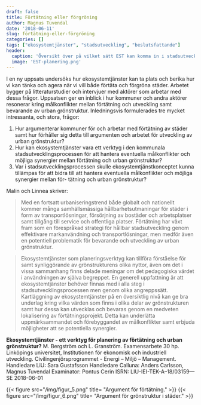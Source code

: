 ```yaml
---
draft: false
title: Förtätning eller förgröning
author: Magnus Tuvendal
date: '2018-06-11'
slug: förtätning-eller-förgröning
categories: []
tags: ["ekosystemtjänster", "stadsutveckling", "beslutsfattande"]
header:
  caption: 'Översikt över på vilket sätt EST kan komma in i stadsutvecklingsprocessen. M. Bergström och L. Granström.'
  image: 'EST-planering.png'
---
```


I en ny uppsats undersöks hur ekosystemtjänster kan ta plats och berika hur vi kan tänka och agera när vi vill både förtäta och förgröna städer. Arbetet bygger på litteraturstudier och intervjuer med aktörer som arbetar med dessa frågor. Uppsatsen ger en  inblick i hur kommuner och andra aktörer resonerar kring målkonflikter mellan förtätning och utveckling samt bevarande av urban grönstruktur. Inledningsvis formulerades tre mycket intressanta, och stora, frågor:

1. Hur argumenterar kommuner för och arbetar med förtätning av städer samt hur förhåller sig detta till argumenten och arbetet för utveckling av urban grönstruktur? 
2. Hur kan ekosystemtjänster vara ett verktyg i den kommunala stadsutvecklingsprocessen för att hantera eventuella målkonflikter och möjliga synergier mellan förtätning och urban grönstruktur? 
3. Var i stadsutvecklingsprocessen skulle ekosystemtjänstkonceptet kunna tillämpas för att bidra till att hantera eventuella målkonflikter och möjliga synergier mellan för- tätning och urban grönstruktur? 

Malin och Linnea skriver:

> Med en fortsatt urbaniseringstrend både globalt och nationellt kommer många samhällsmässiga hållbarhetsutmaningar för städer i form av transportlösningar, försörjning av bostäder och arbetsplatser samt tillgång till service och offentliga platser. Förtätning har växt fram som en förespråkad strategi för hållbar stadsutveckling genom effektivare markanvändning och transportlösningar, men medför även en potentiell problematik för bevarande och utveckling av urban grönstruktur.

> Ekosystemtjänster som planeringsverktyg kan tillföra förståelse för samt synliggörande av grönstrukturens olika nyttor, även om det i vissa sammanhang finns delade meningar om det pedagogiska värdet i användningen av själva begreppet. En generell uppfattning är att ekosystemtjänster behöver finnas med i alla steg i stadsutvecklingsprocessen men genom olika angreppssätt. Kartläggning av ekosystemtjänster på en översiktlig nivå kan ge bra underlag kring vilka värden som finns i olika delar av grönstrukturen samt hur dessa kan utvecklas och bevaras genom en medveten lokalisering av förtätningsprojekt. Detta kan underlätta uppmärksammandet och förebyggandet av målkonflikter samt erbjuda möjligheter att se potentiella synergier.

**Ekosystemtjänster - ett verktyg för planering av förtätning och urban grönstruktur?**
M. Bergström och L. Granström. Examensarbete 30 hp. Linköpings universitet, Institutionen för ekonomisk och industriell utveckling. Civilingenjörsprogrammet - Energi – Miljö – Management.
Handledare LiU: Sara Gustafsson 
Handledare Calluna: Anders Carlsson, Magnus Tuvendal 
Examinator: Pontus Cerin
ISRN: LIU-IEI-TEK-A–18/03159—SE 2018-06-01

{{< figure src="/img/figur_5.png" title= "Argument för förtätning." >}}
{{< figure src="/img/figur_6.png" title= "Argument för grönstruktur i städer." >}}
